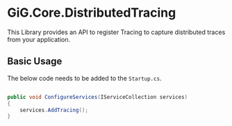 # GiG.Core.DistributedTracing

This Library provides an API to register Tracing to capture distributed traces from your application.

## Basic Usage

The below code needs to be added to the `Startup.cs`.

```csharp

public void ConfigureServices(IServiceCollection services)
{
    services.AddTracing();
}

```
